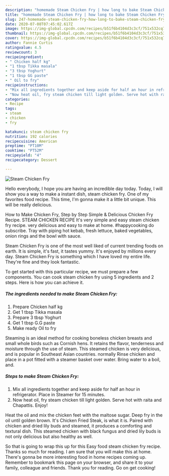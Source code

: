 ```yaml
---
description: "homemade Steam Chicken Fry | how long to bake Steam Chicken Fry"
title: "homemade Steam Chicken Fry | how long to bake Steam Chicken Fry"
slug: 247-homemade-steam-chicken-fry-how-long-to-bake-steam-chicken-fry
date: 2020-07-08T07:45:02.617Z
image: https://img-global.cpcdn.com/recipes/b51f6b4104d3c3cf/751x532cq70/steam-chicken-fry-recipe-main-photo.jpg
thumbnail: https://img-global.cpcdn.com/recipes/b51f6b4104d3c3cf/751x532cq70/steam-chicken-fry-recipe-main-photo.jpg
cover: https://img-global.cpcdn.com/recipes/b51f6b4104d3c3cf/751x532cq70/steam-chicken-fry-recipe-main-photo.jpg
author: Fannie Curtis
ratingvalue: 4.5
reviewcount: 3
recipeingredient:
- " Chicken half kg"
- "1 tbsp Tikka masala"
- "3 tbsp Yoghurt"
- "1 tbsp GG paste"
- " Oil to fry"
recipeinstructions:
- "Mix all ingredients together and keep aside for half an hour in refrigerator. Place in Steamer for 15 minutes."
- "Now heat oil, fry steam chicken till light golden. Serve hot with raita and Chapattis. Enjoy!"
categories:
- Recipe
tags:
- steam
- chicken
- fry

katakunci: steam chicken fry 
nutrition: 192 calories
recipecuisine: American
preptime: "PT10M"
cooktime: "PT52M"
recipeyield: "4"
recipecategory: Dessert

---
```



![Steam Chicken Fry](https://img-global.cpcdn.com/recipes/b51f6b4104d3c3cf/751x532cq70/steam-chicken-fry-recipe-main-photo.jpg)

Hello everybody, I hope you are having an incredible day today. Today, I will show you a way to make a instant dish, steam chicken fry. One of my favorites food recipe. This time, I'm gonna make it a little bit unique. This will be really delicious.

How to Make Chicken Fry, Step by Step Simple &amp; Delicious Chicken Fry Recipe. STEAM CHICKEN RECIPE It&#39;s very simple and easy steam chicken fry recipe. very delicious and easy to make at home. #happycooking do subscribe. Tray with piping hot kebab, fresh lettuce, baked vegetables, onion rings and the bowl with sauce.

Steam Chicken Fry is one of the most well liked of current trending foods on earth. It is simple, it's fast, it tastes yummy. It's enjoyed by millions every day. Steam Chicken Fry is something which I have loved my entire life. They're fine and they look fantastic.


To get started with this particular recipe, we must prepare a few components. You can cook steam chicken fry using 5 ingredients and 2 steps. Here is how you can achieve it.

<!--inarticleads1-->

##### The ingredients needed to make Steam Chicken Fry:

1. Prepare  Chicken half kg
1. Get 1 tbsp Tikka masala
1. Prepare 3 tbsp Yoghurt
1. Get 1 tbsp G.G paste
1. Make ready  Oil to fry


Steaming is an ideal method for cooking boneless chicken breasts and small whole birds such as Cornish hens. It retains the flavor, tenderness and moisture through the use of steam. This steamed chicken is very delicious, and is popular in Southeast Asian countries. normally Rinse chicken and place in a pot fitted with a steamer basket over water. Bring water to a boil, and. 

<!--inarticleads2-->

##### Steps to make Steam Chicken Fry:

1. Mix all ingredients together and keep aside for half an hour in refrigerator. Place in Steamer for 15 minutes.
1. Now heat oil, fry steam chicken till light golden. Serve hot with raita and Chapattis. Enjoy!


Heat the oil and mix the chicken feet with the maltose sugar. Deep fry in the oil until golden brown. It&#39;s Chicken Fried Steak, is what it is. Paired with chicken and dried lily buds and steamed, it produces a comforting and textural dish. This steamed chicken with black fungus and dried lily buds is not only delicious but also healthy as well. 

So that is going to wrap this up for this Easy food steam chicken fry recipe. Thanks so much for reading. I am sure that you will make this at home. There's gonna be more interesting food in home recipes coming up. Remember to bookmark this page on your browser, and share it to your family, colleague and friends. Thank you for reading. Go on get cooking!
